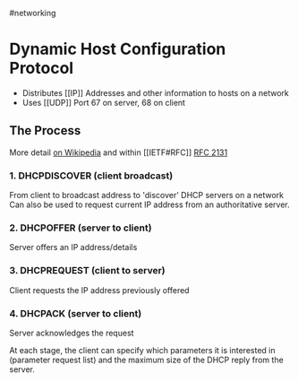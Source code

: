 #networking
# Dynamic Host Configuration Protocol

- Distributes [[IP]] Addresses and other information to hosts on a network
- Uses [[UDP]] Port 67 on server, 68 on client

## The Process
More detail [on Wikipedia](https://en.wikipedia.org/wiki/Dynamic_Host_Configuration_Protocol) and within [[IETF#RFC]] [RFC 2131](https://datatracker.ietf.org/doc/html/rfc2131#section-3)

### 1. DHCPDISCOVER (client broadcast)
From client to broadcast address to 'discover' DHCP servers on a network
Can also be used to request current IP address from an authoritative server.

### 2. DHCPOFFER (server to client)
Server offers an IP address/details

### 3. DHCPREQUEST (client to server)
Client requests the IP address previously offered

### 4. DHCPACK (server to client)
Server acknowledges the request

At each stage, the client can specify which parameters it is interested in (parameter request list) and the maximum size of the DHCP reply from the server.